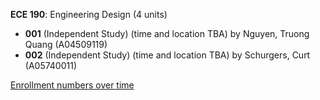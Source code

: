 **ECE 190**: Engineering Design (4 units)

- **001** (Independent Study) (time and location TBA) by Nguyen, Truong Quang (A04509119)
- **002** (Independent Study) (time and location TBA) by Schurgers, Curt (A05740011)

[Enrollment numbers over time](./ECE190.tsv)
